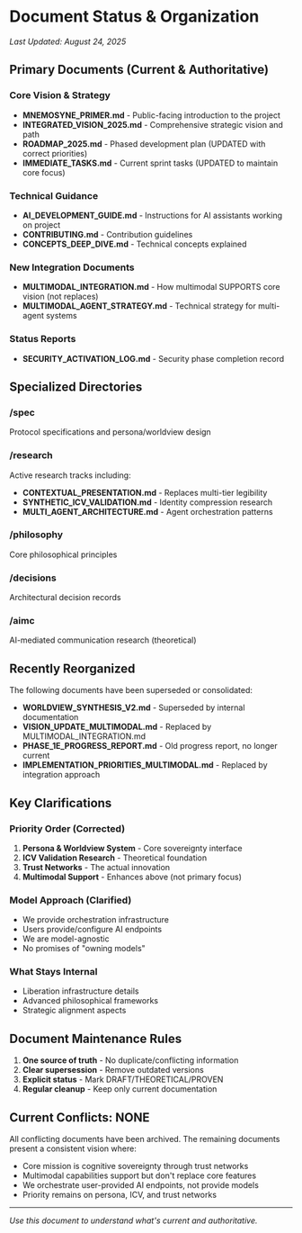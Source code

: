 # Document Status & Organization
*Last Updated: August 24, 2025*

## Primary Documents (Current & Authoritative)

### Core Vision & Strategy
- **MNEMOSYNE_PRIMER.md** - Public-facing introduction to the project
- **INTEGRATED_VISION_2025.md** - Comprehensive strategic vision and path
- **ROADMAP_2025.md** - Phased development plan (UPDATED with correct priorities)
- **IMMEDIATE_TASKS.md** - Current sprint tasks (UPDATED to maintain core focus)

### Technical Guidance
- **AI_DEVELOPMENT_GUIDE.md** - Instructions for AI assistants working on project
- **CONTRIBUTING.md** - Contribution guidelines
- **CONCEPTS_DEEP_DIVE.md** - Technical concepts explained

### New Integration Documents
- **MULTIMODAL_INTEGRATION.md** - How multimodal SUPPORTS core vision (not replaces)
- **MULTIMODAL_AGENT_STRATEGY.md** - Technical strategy for multi-agent systems

### Status Reports
- **SECURITY_ACTIVATION_LOG.md** - Security phase completion record

## Specialized Directories

### /spec
Protocol specifications and persona/worldview design

### /research  
Active research tracks including:
- **CONTEXTUAL_PRESENTATION.md** - Replaces multi-tier legibility
- **SYNTHETIC_ICV_VALIDATION.md** - Identity compression research
- **MULTI_AGENT_ARCHITECTURE.md** - Agent orchestration patterns

### /philosophy
Core philosophical principles

### /decisions
Architectural decision records

### /aimc
AI-mediated communication research (theoretical)

## Recently Reorganized

The following documents have been superseded or consolidated:
- **WORLDVIEW_SYNTHESIS_V2.md** - Superseded by internal documentation
- **VISION_UPDATE_MULTIMODAL.md** - Replaced by MULTIMODAL_INTEGRATION.md
- **PHASE_1E_PROGRESS_REPORT.md** - Old progress report, no longer current
- **IMPLEMENTATION_PRIORITIES_MULTIMODAL.md** - Replaced by integration approach

## Key Clarifications

### Priority Order (Corrected)
1. **Persona & Worldview System** - Core sovereignty interface
2. **ICV Validation Research** - Theoretical foundation
3. **Trust Networks** - The actual innovation
4. **Multimodal Support** - Enhances above (not primary focus)

### Model Approach (Clarified)
- We provide orchestration infrastructure
- Users provide/configure AI endpoints
- We are model-agnostic
- No promises of "owning models"

### What Stays Internal
- Liberation infrastructure details
- Advanced philosophical frameworks
- Strategic alignment aspects

## Document Maintenance Rules

1. **One source of truth** - No duplicate/conflicting information
2. **Clear supersession** - Remove outdated versions
3. **Explicit status** - Mark DRAFT/THEORETICAL/PROVEN
4. **Regular cleanup** - Keep only current documentation

## Current Conflicts: NONE

All conflicting documents have been archived. The remaining documents present a consistent vision where:
- Core mission is cognitive sovereignty through trust networks
- Multimodal capabilities support but don't replace core features
- We orchestrate user-provided AI endpoints, not provide models
- Priority remains on persona, ICV, and trust networks

---

*Use this document to understand what's current and authoritative.*